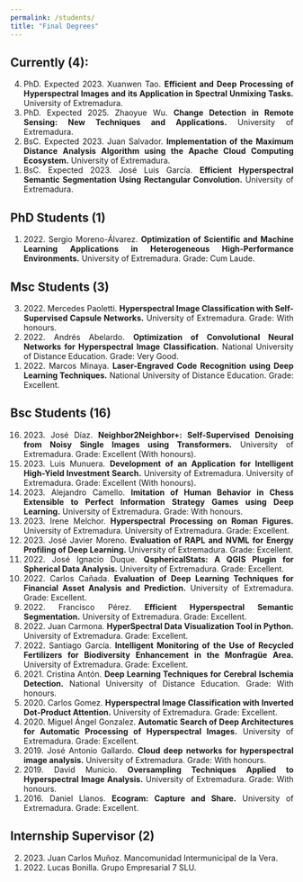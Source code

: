 ```yaml
---
permalink: /students/
title: "Final Degrees"
---
```


<style>
  ol {
    text-align: justify;
  }
  li {
    text-align: justify;
  }
</style>

## Currently (4):
<ol reversed>
    <li> PhD. Expected 2023. Xuanwen Tao. <b>Efficient and Deep Processing of Hyperspectral Images and its Application in Spectral Unmixing Tasks.</b> University of Extremadura.</li>
    <li> PhD. Expected 2025. Zhaoyue Wu. <b>Change Detection in Remote Sensing: New Techniques and Applications.</b> University of Extremadura.</li>
    <li> BsC. Expected 2023. Juan Salvador. <b>Implementation of the Maximum Distance Analysis Algorithm using the Apache Cloud Computing Ecosystem.</b> University of Extremadura.</li>
    <li> BsC. Expected 2023. José Luis García. <b>Efficient Hyperspectral Semantic Segmentation Using Rectangular Convolution.</b> University of Extremadura.</li>
</ol>

## PhD Students (1)
<ol reversed>
    <li> 2022. Sergio Moreno-Álvarez. <b>Optimization of Scientific and Machine Learning Applications in Heterogeneous High-Performance Environments.</b> University of Extremadura. Grade: Cum Laude.</li>
</ol>

## Msc Students (3)
<ol reversed>
    <li> 2022. Mercedes Paoletti. <b>Hyperspectral Image Classification with Self-Supervised Capsule Networks.</b> University of Extremadura. Grade: With honours.</li>
    <li> 2022. Andrés Abelardo. <b>Optimization of Convolutional Neural Networks for Hyperspectral Image Classification.</b> National University of Distance Education. Grade: Very Good.</li>
    <li> 2022. Marcos Minaya. <b>Laser-Engraved Code Recognition using Deep Learning Techniques.</b> National University of Distance Education. Grade: Excellent.</li>
</ol>

## Bsc Students (16)
<ol reversed>
    <li> 2023. José Díaz. <b>Neighbor2Neighbor+: Self-Supervised Denoising from Noisy Single Images using Transformers.</b> University of Extremadura. Grade: Excellent (With honours).</li>
    <li> 2023. Luis Munuera. <b>Development of an Application for Intelligent High-Yield Investment Search.</b> University of Extremadura.</b> University of Extremadura. Grade: Excellent (With honours).</li>
    <li> 2023. Alejandro Camello. <b>Imitation of Human Behavior in Chess Extensible to Perfect Information Strategy Games using Deep Learning.</b> University of Extremadura. Grade: With honours.</li>
    <li> 2023. Irene Melchor. <b>Hyperspectral Processing on Roman Figures.</b> University of Extremadura.</b> University of Extremadura. Grade: Excellent.</li>
    <li> 2023. José Javier Moreno. <b>Evaluation of RAPL and NVML for Energy Profiling of Deep Learning.</b> University of Extremadura. Grade: Excellent.</li>
    <li> 2022. José Ignacio Duque. <b>QsphericalStats: A QGIS Plugin for Spherical Data Analysis.</b> University of Extremadura. Grade: Excellent.</li>
    <li> 2022. Carlos Cañada. <b>Evaluation of Deep Learning Techniques for Financial Asset Analysis and Prediction.</b> University of Extremadura. Grade: Excellent.</li>
    <li> 2022. Francisco Pérez. <b>Efficient Hyperspectral Semantic Segmentation.</b> University of Extremadura. Grade: Excellent.</li>
    <li> 2022. Juan Carmona. <b>HyperSpectral Data Visualization Tool in Python.</b> University of Extremadura. Grade: Excellent.</li>
    <li> 2022. Santiago García. <b>Intelligent Monitoring of the Use of Recycled Fertilizers for Biodiversity Enhancement in the Monfragüe Area.</b> University of Extremadura. Grade: Excellent.</li>
    <li> 2021. Cristina Antón. <b>Deep Learning Techniques for Cerebral Ischemia Detection.</b> National University of Distance Education. Grade: With honours.</li>
    <li> 2020. Carlos Gomez. <b>Hyperspectral Image Classification with Inverted Dot-Product Attention.</b> University of Extremadura. Grade: Excellent.</li>
    <li> 2020. Miguel Ángel Gonzalez. <b>Automatic Search of Deep Architectures for Automatic Processing of Hyperspectral Images.</b> University of Extremadura. Grade: Excellent.</li>
    <li> 2019. José Antonio Gallardo. <b>Cloud deep networks for hyperspectral image analysis.</b> University of Extremadura. Grade: With honours.</li>
    <li> 2019. David Municio. <b>Oversampling Techniques Applied to Hyperspectral Image Analysis.</b> University of Extremadura.</b> Grade: With honours.</li>
    <li> 2016. Daniel Llanos. <b>Ecogram: Capture and Share.</b> University of Extremadura. Grade: Excellent.</li>
</ol>

## Internship Supervisor  (2)
<ol reversed>
    <li> 2023. Juan Carlos Muñoz. Mancomunidad Intermunicipal de la Vera.</li>
    <li> 2022. Lucas Bonilla. Grupo Empresarial 7 SLU.</li>
</ol>

